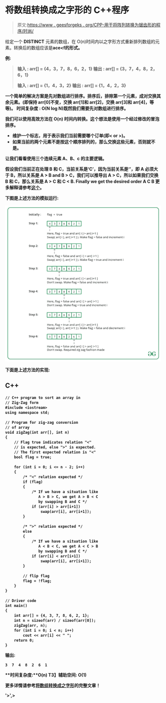 # 将数组转换成之字形的 C++程序

> 原文:[https://www . geesforgeks . org/CPP-用于将阵列转换为锯齿形的程序/时尚/](https://www.geeksforgeeks.org/cpp-program-for-converting-array-into-zig-zag-fashion/)

给定一个 **DISTINCT** 元素的数组，在 O(n)时间内以之字形方式重新排列数组的元素。转换后的数组应该是**a<b>c<d>e<f**的形式。

**例**:

> **输入** : arr[] = {4，3，7，8，6，2，1}
> 输出 : arr[] = {3，7，4，8，2，6，1}
> 
> **输入** : arr[] = {1，4，3，2}
> **输出** : arr[] = {1，4，2，3}

一个**简单的解决方案**是先对数组进行排序。排序后，排除第一个元素，成对交换其余元素。(即保持 arr[0]不变，交换 arr[1]和 arr[2]，交换 arr[3]和 arr[4]，等等)。
**时间复杂度** : O(N log N)既然我们需要先对数组进行排序。

我们可以使用**高效方法**在 **O(n)** 时间内转换。这个想法是使用一个经过修改的冒泡排序。

*   维护一个标志，用于表示我们当前需要哪个订单(即< or >)。
*   如果当前的两个元素不是按这个顺序排列的，那么交换这些元素，否则就不是。

让我们看看使用三个连续元素 A、B、c 的主要逻辑。

假设我们当前正在处理 B 和 C，当前关系是‘C’，因为当前关系是‘’，即 A 必须大于 B，所以关系是 A > B and B > C，我们可以推导出 A > C，所以如果我们交换 B 和 C，那么关系是 A > C 和 C < B. Finally we get the desired order **A C B**
更多解释请参考[这个](http://geeksquiz.com/converting-an-array-of-integers-into-zig-zag-fashion/)。

下图是上述方法的模拟运行:

![](img/c5eafbd41691a7b19f82225e18f3e1a7.png)

下面是上述方法的实现:

## C++

```
// C++ program to sort an array in 
// Zig-Zag form 
#include <iostream> 
using namespace std; 

// Program for zig-zag conversion 
// of array 
void zigZag(int arr[], int n) 
{ 
    // Flag true indicates relation "<" 
    // is expected, else ">" is expected. 
    // The first expected relation is "<" 
    bool flag = true; 

    for (int i = 0; i <= n - 2; i++) 
    { 
        /* "<" relation expected */
        if (flag) 
        { 
            /* If we have a situation like 
               A > B > C, we get A > B < C 
               by swapping B and C */
            if (arr[i] > arr[i+1]) 
                swap(arr[i], arr[i+1]); 
        } 

        /* ">" relation expected */
        else 
        { 
            /* If we have a situation like 
               A < B < C, we get A < C > B 
               by swapping B and C */
            if (arr[i] < arr[i+1]) 
                swap(arr[i], arr[i+1]); 
        } 

        // flip flag 
        flag = !flag; 
    } 
} 

// Driver code
int main() 
{ 
    int arr[] = {4, 3, 7, 8, 6, 2, 1}; 
    int n = sizeof(arr) / sizeof(arr[0]); 
    zigZag(arr, n); 
    for (int i = 0; i < n; i++) 
        cout << arr[i] << " "; 
    return 0; 
} 
```

**输出:**

```
3  7  4  8  2  6  1 
```

**时间复杂度:**O(n)
T3】辅助空间: O(1)

更多详情请参考[将数组转换成之字形](https://www.geeksforgeeks.org/convert-array-into-zig-zag-fashion/)的完整文章！

'>',>